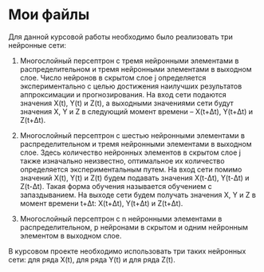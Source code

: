 # Мои файлы

Для данной курсовой работы необходимо было реализовать три нейронные сети:

1. Многослойный персептрон с тремя нейронными элементами в распределительном и тремя нейронными элементами в выходном слое. Число нейронов в скрытом слое j определяется экспериментально с целью достижения наилучших результатов аппроксимации и прогнозирования. 
На вход сети подаются значения X(t), Y(t) и Z(t), а выходными значениями сети 
будут значения X, Y и Z в следующий момент времени – X(t+Δt), Y(t+Δt) и Z(t+Δt).

2. Многослойный персептрон с шестью нейронными элементами в распределительном и тремя нейронными элементами в выходном слое. Здесь количество нейронных элементов в скрытом слое j также изначально неизвестно, оптимальное их количество определяется экспериментальным путем. 
На вход сети помимо значений X(t), Y(t) и Z(t) будем подавать значения X(t-Δt), 
Y(t-Δt) и Z(t-Δt). Такая форма обучения называется обучением с запаздыванием. На 
выходе сети будем получать значения X, Y и Z в момент времени t+Δt: X(t+Δt), 
Y(t+Δt) и Z(t+Δt).

3. Многослойный персептрон с n нейронными элементами в 
распределительном, р нейронами в скрытом и одним нейронным элементом в 
выходном слое.

В курсовом проекте необходимо использовать три таких нейронных сети: для 
ряда X(t), для ряда Y(t) и для ряда Z(t).